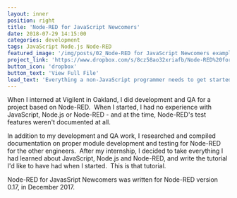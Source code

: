 ```yaml
---
layout: inner
position: right
title: 'Node-RED for JavaScript Newcomers'
date: 2018-07-29 14:15:00
categories: development
tags: JavaScript Node.js Node-RED
featured_image: '/img/posts/02_Node-RED for JavaScript Newcomers example page.jpg'
project_link: 'https://www.dropbox.com/s/8cz58ao32xriafb/Node-RED%20for%20JavaScript%20Newcomers.pdf?dl=0'
button_icon: 'dropbox'
button_text: 'View Full File'
lead_text: 'Everything a non-JavaScript programmer needs to get started with Node-RED'
---
```


When I interned at Vigilent in Oakland, I did development and QA for a project based on Node-RED.  When I started, I had no experience with JavaScript, Node.js or Node-RED - and at the time, Node-RED's test features weren't documented at all.

In addition to my development and QA work, I researched and compiled documentation on proper module development and testing for Node-RED for the other engineers.  After my internship, I decided to take everything I had learned about JavaScript, Node.js and Node-RED, and write the tutorial I'd like to have had when I started.  This is that tutorial.

Node-RED for JavasSript Newcomers was written for Node-RED version 0.17, in December 2017.

